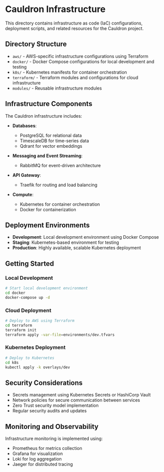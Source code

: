 # Cauldron Infrastructure

This directory contains infrastructure as code (IaC) configurations, deployment scripts, and related resources for the Cauldron project.

## Directory Structure

- `aws/` - AWS-specific infrastructure configurations using Terraform
- `docker/` - Docker Compose configurations for local development and testing
- `k8s/` - Kubernetes manifests for container orchestration
- `terraform/` - Terraform modules and configurations for cloud infrastructure
- `modules/` - Reusable infrastructure modules

## Infrastructure Components

The Cauldron infrastructure includes:

- **Databases**:
  - PostgreSQL for relational data
  - TimescaleDB for time-series data
  - Qdrant for vector embeddings
  
- **Messaging and Event Streaming**:
  - RabbitMQ for event-driven architecture
  
- **API Gateway**:
  - Traefik for routing and load balancing
  
- **Compute**:
  - Kubernetes for container orchestration
  - Docker for containerization

## Deployment Environments

- **Development**: Local development environment using Docker Compose
- **Staging**: Kubernetes-based environment for testing
- **Production**: Highly available, scalable Kubernetes deployment

## Getting Started

### Local Development

```bash
# Start local development environment
cd docker
docker-compose up -d
```

### Cloud Deployment

```bash
# Deploy to AWS using Terraform
cd terraform
terraform init
terraform apply -var-file=environments/dev.tfvars
```

### Kubernetes Deployment

```bash
# Deploy to Kubernetes
cd k8s
kubectl apply -k overlays/dev
```

## Security Considerations

- Secrets management using Kubernetes Secrets or HashiCorp Vault
- Network policies for secure communication between services
- Zero Trust security model implementation
- Regular security audits and updates

## Monitoring and Observability

Infrastructure monitoring is implemented using:

- Prometheus for metrics collection
- Grafana for visualization
- Loki for log aggregation
- Jaeger for distributed tracing